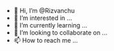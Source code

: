 - 👋 Hi, I’m @Rizvanchu
- 👀 I’m interested in ...
- 🌱 I’m currently learning ...
- 💞️ I’m looking to collaborate on ...
- 📫 How to reach me ...

<!---
Rizvanchu/Rizvanchu is a ✨ special ✨ repository because its `README.md` (this file) appears on your GitHub profile.
You can click the Preview link to take a look at your changes.
--->
